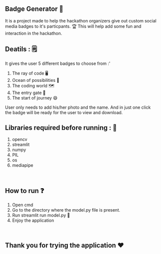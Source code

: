 ## Badge Generator 📛
It is a project made to help the hackathon organizers give out custom social media badges to it's particpants. 🏆
This will help add some fun and interaction in the hackathon.
</br>

## Deatils : 🗒️
It gives the user 5 different badges to choose from :'
1) The ray of code 🖥️
2) Ocean of possibilities 🌊
3) The coding world 🗺️
4) The entry gate 🚪
5) The start of journey 😄

User only needs to add his/her photo and the name. And in just one click the badge will be ready for the user to view and download.
</br>

## Libraries required before running : 📔
1) opencv
2) streamlit
3) numpy
4) PIL
5) os
6) mediapipe
</br>

## How to run ❓
1) Open cmd
2) Go to the directory where the model.py file is present.
3) Run streamlit run model.py 🏃
4) Enjoy the application
</br>

## Thank you for trying the application ❤️

